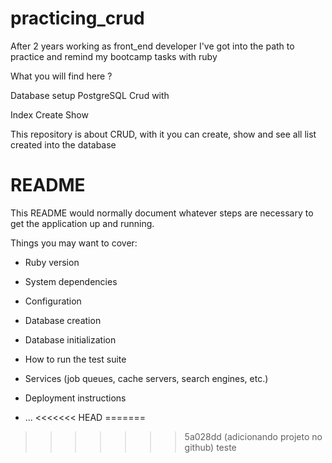 # practicing_crud
After 2 years working as front_end developer I've got into the path to practice and remind my bootcamp tasks with ruby

What you will find here ? 

Database setup PostgreSQL
Crud with 

Index
Create
Show

This repository is about CRUD, with it you can create, show and see all list created into the database

# README

This README would normally document whatever steps are necessary to get the
application up and running.

Things you may want to cover:

* Ruby version

* System dependencies

* Configuration

* Database creation

* Database initialization

* How to run the test suite

* Services (job queues, cache servers, search engines, etc.)

* Deployment instructions

* ...
<<<<<<< HEAD
=======
>>>>>>> 5a028dd (adicionando projeto no github)
>>>>>>> teste
